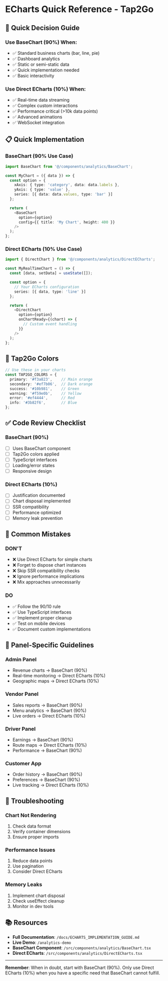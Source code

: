 # ECharts Quick Reference - Tap2Go

## 🚀 Quick Decision Guide

### Use BaseChart (90%) When:
- ✅ Standard business charts (bar, line, pie)
- ✅ Dashboard analytics
- ✅ Static or semi-static data
- ✅ Quick implementation needed
- ✅ Basic interactivity

### Use Direct ECharts (10%) When:
- ✅ Real-time data streaming
- ✅ Complex custom interactions
- ✅ Performance critical (>10k data points)
- ✅ Advanced animations
- ✅ WebSocket integration

## 📋 Quick Implementation

### BaseChart (90% Use Case)
```typescript
import BaseChart from '@/components/analytics/BaseChart';

const MyChart = ({ data }) => {
  const option = {
    xAxis: { type: 'category', data: data.labels },
    yAxis: { type: 'value' },
    series: [{ data: data.values, type: 'bar' }]
  };

  return (
    <BaseChart 
      option={option} 
      config={{ title: 'My Chart', height: 400 }}
    />
  );
};
```

### Direct ECharts (10% Use Case)
```typescript
import { DirectChart } from '@/components/analytics/DirectECharts';

const MyRealTimeChart = () => {
  const [data, setData] = useState([]);

  const option = {
    // Your ECharts configuration
    series: [{ data, type: 'line' }]
  };

  return (
    <DirectChart 
      option={option}
      onChartReady={(chart) => {
        // Custom event handling
      }}
    />
  );
};
```

## 🎨 Tap2Go Colors

```typescript
// Use these in your charts
const TAP2GO_COLORS = {
  primary: '#f3a823',    // Main orange
  secondary: '#ef7b06',  // Dark orange
  success: '#10b981',    // Green
  warning: '#f59e0b',    // Yellow
  error: '#ef4444',      // Red
  info: '#3b82f6',       // Blue
};
```

## ✅ Code Review Checklist

### BaseChart (90%)
- [ ] Uses BaseChart component
- [ ] Tap2Go colors applied
- [ ] TypeScript interfaces
- [ ] Loading/error states
- [ ] Responsive design

### Direct ECharts (10%)
- [ ] Justification documented
- [ ] Chart disposal implemented
- [ ] SSR compatibility
- [ ] Performance optimized
- [ ] Memory leak prevention

## 🚨 Common Mistakes

### DON'T
- ❌ Use Direct ECharts for simple charts
- ❌ Forget to dispose chart instances
- ❌ Skip SSR compatibility checks
- ❌ Ignore performance implications
- ❌ Mix approaches unnecessarily

### DO
- ✅ Follow the 90/10 rule
- ✅ Use TypeScript interfaces
- ✅ Implement proper cleanup
- ✅ Test on mobile devices
- ✅ Document custom implementations

## 📱 Panel-Specific Guidelines

### Admin Panel
- Revenue charts → BaseChart (90%)
- Real-time monitoring → Direct ECharts (10%)
- Geographic maps → Direct ECharts (10%)

### Vendor Panel
- Sales reports → BaseChart (90%)
- Menu analytics → BaseChart (90%)
- Live orders → Direct ECharts (10%)

### Driver Panel
- Earnings → BaseChart (90%)
- Route maps → Direct ECharts (10%)
- Performance → BaseChart (90%)

### Customer App
- Order history → BaseChart (90%)
- Preferences → BaseChart (90%)
- Live tracking → Direct ECharts (10%)

## 🔧 Troubleshooting

### Chart Not Rendering
1. Check data format
2. Verify container dimensions
3. Ensure proper imports

### Performance Issues
1. Reduce data points
2. Use pagination
3. Consider Direct ECharts

### Memory Leaks
1. Implement chart disposal
2. Check useEffect cleanup
3. Monitor in dev tools

## 📚 Resources

- **Full Documentation**: `/docs/ECHARTS_IMPLEMENTATION_GUIDE.md`
- **Live Demo**: `/analytics-demo`
- **BaseChart Component**: `/src/components/analytics/BaseChart.tsx`
- **Direct ECharts**: `/src/components/analytics/DirectECharts.tsx`

---

**Remember**: When in doubt, start with BaseChart (90%). Only use Direct ECharts (10%) when you have a specific need that BaseChart cannot fulfill.
